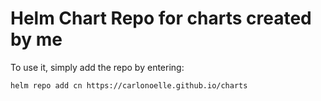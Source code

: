 # Helm Chart Repo for charts created by me

To use it, simply add the repo by entering:

`helm repo add cn https://carlonoelle.github.io/charts`
